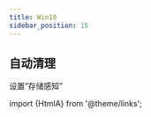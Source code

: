 ```yaml
---
title: Win10
sidebar_position: 15
---
```


## 自动清理

设置<HtmlA href="ms-settings:storagepolicies">“存储感知”</HtmlA>

import {HtmlA} from '@theme/links';

